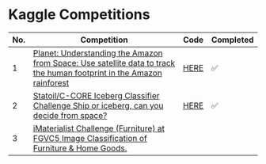 # Kaggle Competitions


**No.**|  **Competition**                    |  **Code**  |  **Completed**
---------|-----------------------------------|-------------------|--------------------
1|  [Planet: Understanding the Amazon from Space: Use satellite data to track the human footprint in the Amazon rainforest](https://www.kaggle.com/c/planet-understanding-the-amazon-from-space)                   |[HERE](https://github.com/x110/DLToolboxImg/tree/master/statoil-iceberg-classifier-challenge)|  :white_check_mark:|
2|  [Statoil/C-CORE Iceberg Classifier Challenge Ship or iceberg, can you decide from space?](https://www.kaggle.com/c/statoil-iceberg-classifier-challenge)                   |[HERE](https://github.com/x110/DLToolboxImg/tree/master/statoil-iceberg-classifier-challenge)|  :white_check_mark:|
3|  [iMaterialist Challenge (Furniture) at FGVC5 Image Classification of Furniture & Home Goods.](https://www.kaggle.com/c/statoil-iceberg-classifier-challenge)                   ||  |
